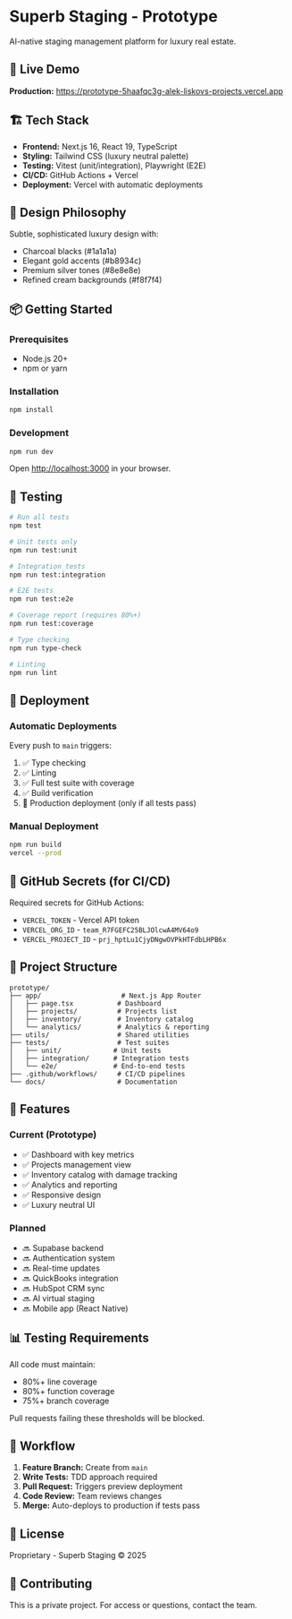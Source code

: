 # Superb Staging - Prototype

AI-native staging management platform for luxury real estate.

## 🚀 Live Demo

**Production:** https://prototype-5haafqc3g-alek-liskovs-projects.vercel.app

## 🏗️ Tech Stack

- **Frontend:** Next.js 16, React 19, TypeScript
- **Styling:** Tailwind CSS (luxury neutral palette)
- **Testing:** Vitest (unit/integration), Playwright (E2E)
- **CI/CD:** GitHub Actions + Vercel
- **Deployment:** Vercel with automatic deployments

## 🎨 Design Philosophy

Subtle, sophisticated luxury design with:
- Charcoal blacks (#1a1a1a)
- Elegant gold accents (#b8934c)
- Premium silver tones (#8e8e8e)
- Refined cream backgrounds (#f8f7f4)

## 📦 Getting Started

### Prerequisites

- Node.js 20+
- npm or yarn

### Installation

```bash
npm install
```

### Development

```bash
npm run dev
```

Open [http://localhost:3000](http://localhost:3000) in your browser.

## 🧪 Testing

```bash
# Run all tests
npm test

# Unit tests only
npm run test:unit

# Integration tests
npm run test:integration

# E2E tests
npm run test:e2e

# Coverage report (requires 80%+)
npm run test:coverage

# Type checking
npm run type-check

# Linting
npm run lint
```

## 🚢 Deployment

### Automatic Deployments

Every push to `main` triggers:
1. ✅ Type checking
2. ✅ Linting
3. ✅ Full test suite with coverage
4. ✅ Build verification
5. 🚀 Production deployment (only if all tests pass)

### Manual Deployment

```bash
npm run build
vercel --prod
```

## 🔐 GitHub Secrets (for CI/CD)

Required secrets for GitHub Actions:

- `VERCEL_TOKEN` - Vercel API token
- `VERCEL_ORG_ID` - `team_R7FGEFC25BLJOlcwA4MV64o9`
- `VERCEL_PROJECT_ID` - `prj_hptLu1CjyDNgwOVPkHTFdbLHPB6x`

## 📁 Project Structure

```
prototype/
├── app/                    # Next.js App Router
│   ├── page.tsx           # Dashboard
│   ├── projects/          # Projects list
│   ├── inventory/         # Inventory catalog
│   └── analytics/         # Analytics & reporting
├── utils/                 # Shared utilities
├── tests/                 # Test suites
│   ├── unit/             # Unit tests
│   ├── integration/      # Integration tests
│   └── e2e/              # End-to-end tests
├── .github/workflows/     # CI/CD pipelines
└── docs/                  # Documentation
```

## 🎯 Features

### Current (Prototype)
- ✅ Dashboard with key metrics
- ✅ Projects management view
- ✅ Inventory catalog with damage tracking
- ✅ Analytics and reporting
- ✅ Responsive design
- ✅ Luxury neutral UI

### Planned
- 🔜 Supabase backend
- 🔜 Authentication system
- 🔜 Real-time updates
- 🔜 QuickBooks integration
- 🔜 HubSpot CRM sync
- 🔜 AI virtual staging
- 🔜 Mobile app (React Native)

## 📊 Testing Requirements

All code must maintain:
- 80%+ line coverage
- 80%+ function coverage
- 75%+ branch coverage

Pull requests failing these thresholds will be blocked.

## 🔄 Workflow

1. **Feature Branch:** Create from `main`
2. **Write Tests:** TDD approach required
3. **Pull Request:** Triggers preview deployment
4. **Code Review:** Team reviews changes
5. **Merge:** Auto-deploys to production if tests pass

## 📝 License

Proprietary - Superb Staging © 2025

## 🤝 Contributing

This is a private project. For access or questions, contact the team.
